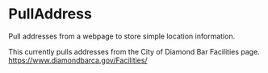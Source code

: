 # PullAddress
Pull addresses from a webpage to store simple location information.

This currently pulls addresses from the City of Diamond Bar Facilities page.
https://www.diamondbarca.gov/Facilities/
